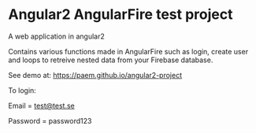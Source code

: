 # Angular2 AngularFire test project
A web application in angular2

Contains various functions made in AngularFire such as login, create user and loops to retreive nested data from your Firebase database.

See demo at: https://paem.github.io/angular2-project

To login:

Email = test@test.se

Password = password123
